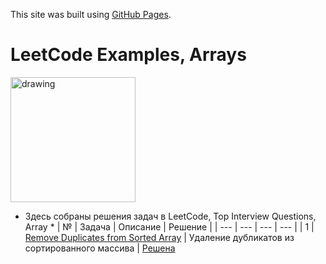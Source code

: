 This site was built using [GitHub Pages](https://pages.github.com/).
# LeetCode Examples, Arrays
<a href="https://leetcode.com/explore/featured/card/top-interview-questions-easy/92/array/">
    <img src="https://media.giphy.com/media/lKV61GBbIt1W1t9E39/giphy.gif" alt="drawing" width="200"/>
  </a>

* Здесь собраны решения задач в LeetCode, Top Interview Questions, Array *
| № | Задача | Описание | Решение |
| --- | --- | --- | --- |
| 1 | [Remove Duplicates from Sorted Array](https://leetcode.com/explore/featured/card/top-interview-questions-easy/92/array/727/) | Удаление дубликатов из  сортированного массива | [Решена](https://leetcode.com/problems/remove-duplicates-from-sorted-array/submissions/962493886/)    


